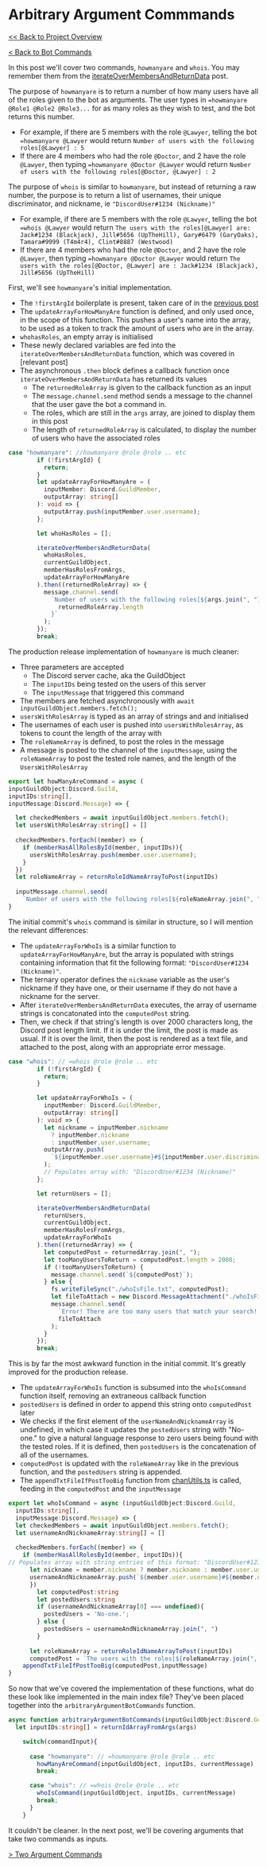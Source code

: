 # Arbitrary Argument Commmands

[<< Back to Project Overview](../defenderProject.md)

[< Back to Bot Commands](../botCommands.md)

In this post we'll cover two commands, `howmanyare` and `whois`. You may remember them from the [iterateOverMembersAndReturnData](../utilities/iterate.md) post. 

The purpose of `howmanyare` is to return a number of how many users have all of the roles given to the bot as arguments. The user types in `=howmanyare @Role1 @Role2 @Role3...` for as many roles as they wish to test, and the bot returns this number. 
 - For example, if there are 5 members with the role `@Lawyer`, telling the bot `=howmanyare @Lawyer` would return `Number of users with the following roles[@Lawyer] : 5`
 - If there are 4 members who had the role `@Doctor`, and 2 have the role `@Lawyer`, then typing `=howmanyare @Doctor @Lawyer` would return  `Number of users with the following roles[@Doctor, @Lawyer] : 2`
 
 The purpose of `whois` is similar to `howmanyare`, but instead of returning a raw number, the purpose is to return a list of usernames, their unique discriminator, and nickname, ie `"DiscordUser#1234 (Nickname)"`
  - For example, if there are 5 members with the role `@Lawyer`, telling the bot `=whois @Lawyer` would return `The users with the roles[@Lawyer] are: Jack#1234 (Blackjack), Jill#5656 (UpTheHill), Gary#6479 (GaryOaks), Tamara#9999 (T4m4r4), Clint#8887 (Westwood)`
 - If there are 4 members who had the role `@Doctor`, and 2 have the role `@Lawyer`, then typing `=howmanyare @Doctor @Lawyer` would return  `The users with the roles[@Doctor, @Lawyer] are : Jack#1234 (Blackjack), Jill#5656 (UpTheHill)`
 
First, we'll see `howmanyare`'s initial implementation. 
- The `!firstArgId` boilerplate is present, taken care of in the [previous post](../botCommands.md)
- The `updateArrayForHowManyAre` function is defined, and only used once, in the scope of this function. This pushes a user's name into the array, to be used as a token to track the amount of users who are in the array.
- `whohasRoles`, an empty array is initialised
- These newly declared variables are fed into the `iterateOverMembersAndReturnData` function, which was covered in [relevant post]
- The asynchronous `.then` block defines a callback function once `iterateOverMembersAndReturnData` has returned its values
  - The `returnedRoleArray` is given to the callback function as an input
  - The `message.channel.send` method sends a message to the channel that the user gave the bot a command in.
  - The roles, which are still in the `args` array, are joined to display them in this post
  - The length of `returnedRoleArray` is calculated, to display the number of users who have the associated roles
  
```typescript
case "howmanyare": //howmanyare @role @role .. etc
        if (!firstArgId) {
          return;
        }
        let updateArrayForHowManyAre = (
          inputMember: Discord.GuildMember,
          outputArray: string[]
        ): void => {
          outputArray.push(inputMember.user.username);
        };

        let whoHasRoles = [];

        iterateOverMembersAndReturnData(
          whoHasRoles,
          currentGuildObject,
          memberHasRolesFromArgs,
          updateArrayForHowManyAre
        ).then((returnedRoleArray) => {
          message.channel.send(
            `Number of users with the following roles[${args.join(", ")}] : ${
              returnedRoleArray.length
            }`
          );
        });
        break;
```

The production release implementation of `howmanyare` is much cleaner:
- Three parameters are accepted
  - The Discord server cache, aka the GuildObject
  - The `inputIDs` being tested on the users of this server
  - The `inputMessage` that triggered this command
- The members are fetched asynchronously with `await inputGuildObject.members.fetch();`
- `usersWithRolesArray` is typed as an array of strings and and initialised
- The usernames of each user is pushed into `usersWithRolesArray`,  as tokens to count the length of the array with
- The `roleNameArray` is defined, to post the roles in the message
- A message is posted to the channel of the `inputMessage`, using the `roleNameArray` to post the tested role names, and the length of the `UsersWithRolesArray`

```typescript
export let howManyAreCommand = async (
inputGuildObject:Discord.Guild, 
inputIDs:string[], 
inputMessage:Discord.Message) => {

  let checkedMembers = await inputGuildObject.members.fetch();
  let usersWithRolesArray:string[] = []
  
  checkedMembers.forEach((member) => {
    if (memberHasAllRolesById(member, inputIDs)){
      usersWithRolesArray.push(member.user.username);
    }
  })
  let roleNameArray = returnRoleIdNameArrayToPost(inputIDs)
  
  inputMessage.channel.send(
    `Number of users with the following roles[${roleNameArray.join(", ")}] : ${usersWithRolesArray.length}`)
}
```

The initial commit's `whois` command is similar in structure, so I will mention the relevant differences:
- The `updateArrayForWhoIs` is a similar function to `updateArrayForHowManyAre`, but the array is populated with strings containing information that fit the following format: `"DiscordUser#1234 (Nickname)"`.
- The ternary operator defines the `nickname` variable as the user's nickname if they have one, or their username if they do not have a nickname for the server.
- After `iterateOverMembersAndReturnData` executes, the array of username strings is concatonated into the `computedPost` string.
- Then, we check if that string's length is over 2000 characters long, the Discord post length limit. If it is under the limit, the post is made as usual. If it is over the limit, then the post is rendered as a text file, and attached to the post, along with an appropriate error message.
```typescript
case "whois": // =whois @role @role .. etc
        if (!firstArgId) {
          return;
        }

        let updateArrayForWhoIs = (
          inputMember: Discord.GuildMember,
          outputArray: string[]
        ): void => {
          let nickname = inputMember.nickname
            ? inputMember.nickname
            : inputMember.user.username;
          outputArray.push(
            `${inputMember.user.username}#${inputMember.user.discriminator} (${nickname})`
          );
          // Populates array with: "DiscordUser#1234 (Nickname)"
        };

        let returnUsers = [];

        iterateOverMembersAndReturnData(
          returnUsers,
          currentGuildObject,
          memberHasRolesFromArgs,
          updateArrayForWhoIs
        ).then((returnedArray) => {
          let computedPost = returnedArray.join(", ");
          let tooManyUsersToReturn = computedPost.length > 2000;
          if (!tooManyUsersToReturn) {
            message.channel.send(`${computedPost}`);
          } else {
            fs.writeFileSync("./whoIsFile.txt", computedPost);
            let fileToAttach = new Discord.MessageAttachment("./whoIsFile.txt");
            message.channel.send(
              `Error! There are too many users that match your search! File has been generated with list of users.`,
              fileToAttach
            );
          }
        });
        break;
```

This is by far the most awkward function in the initial commit. It's greatly improved for the production release.
- The `updateArrayForWhoIs` function is subsumed into the `whoIsCommand` function itself, removing an extraneous callback function
- `postedUsers` is defined in order to append this string onto `computedPost` later
- We checks if the first element of the `userNameAndNicknameArray` is undefined, in which case it updates the `postedUsers` string with "No-one." to give a natural language response to zero users being found with the tested roles. If it is defined, then `postedUsers` is the concatenation of all of the usernames.
- `computedPost` is updated with the `roleNameArray` like in the previous function, and the `postedUsers` string is appended.
- The `appendTxtFileIfPostTooBig` function from [chanUtils.ts](../utilities/chanUtils.md) is called, feeding in the `computedPost` and the `inputMessage`

```typescript
export let whoIsCommand = async (inputGuildObject:Discord.Guild, 
  inputIDs:string[], 
  inputMessage:Discord.Message) => {
  let checkedMembers = await inputGuildObject.members.fetch();
  let usernameAndNicknameArray:string[] = []
  
  checkedMembers.forEach((member) => {
    if (memberHasAllRolesById(member, inputIDs)){
// Populates array with string entries of this format: "DiscordUser#1234 (Nickname)"
      let nickname = member.nickname ? member.nickname : member.user.username;
      usernameAndNicknameArray.push(`${member.user.username}#${member.user.discriminator} (${nickname})`)}
      })
        let computedPost:string
        let postedUsers:string
        if (usernameAndNicknameArray[0] === undefined){
          postedUsers = 'No-one.';
        } else {
          postedUsers = usernameAndNicknameArray.join(", ")
        }
        
      let roleNameArray = returnRoleIdNameArrayToPost(inputIDs)
      computedPost = `The users with the roles[${roleNameArray.join(", ")}] are: ${postedUsers}`
    appendTxtFileIfPostTooBig(computedPost,inputMessage)
}

```

So now that we've covered the implementation of these functions, what do these look like implemented in the main index file? They've been placed together into the `arbitraryArgumentBotCommands` function.

```typescript
async function arbitraryArgumentBotCommands(inputGuildObject:Discord.Guild, commandInput) {
  let inputIDs:string[] = returnIdArrayFromArgs(args)

    switch(commandInput){
      
      case "howmanyare": // =howmanyare @role @role .. etc
        howManyAreCommand(inputGuildObject, inputIDs, currentMessage)
        break;

      case "whois": // =whois @role @role .. etc
        whoIsCommand(inputGuildObject, inputIDs, currentMessage)
        break;
      }
    }
 ```

It couldn't be cleaner. In the next post, we'll be covering arguments that take two commands as inputs.

[> Two Argument Commands](twoArgs.md)
